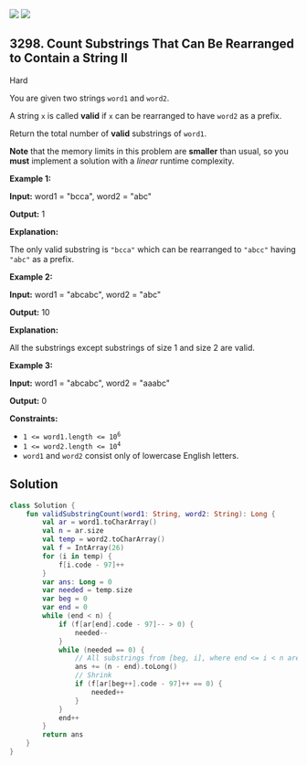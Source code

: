 [![](https://img.shields.io/github/stars/javadev/LeetCode-in-Kotlin?label=Stars&style=flat-square)](https://github.com/javadev/LeetCode-in-Kotlin)
[![](https://img.shields.io/github/forks/javadev/LeetCode-in-Kotlin?label=Fork%20me%20on%20GitHub%20&style=flat-square)](https://github.com/javadev/LeetCode-in-Kotlin/fork)

## 3298\. Count Substrings That Can Be Rearranged to Contain a String II

Hard

You are given two strings `word1` and `word2`.

A string `x` is called **valid** if `x` can be rearranged to have `word2` as a prefix.

Return the total number of **valid** substrings of `word1`.

**Note** that the memory limits in this problem are **smaller** than usual, so you **must** implement a solution with a _linear_ runtime complexity.

**Example 1:**

**Input:** word1 = "bcca", word2 = "abc"

**Output:** 1

**Explanation:**

The only valid substring is `"bcca"` which can be rearranged to `"abcc"` having `"abc"` as a prefix.

**Example 2:**

**Input:** word1 = "abcabc", word2 = "abc"

**Output:** 10

**Explanation:**

All the substrings except substrings of size 1 and size 2 are valid.

**Example 3:**

**Input:** word1 = "abcabc", word2 = "aaabc"

**Output:** 0

**Constraints:**

*   <code>1 <= word1.length <= 10<sup>6</sup></code>
*   <code>1 <= word2.length <= 10<sup>4</sup></code>
*   `word1` and `word2` consist only of lowercase English letters.

## Solution

```kotlin
class Solution {
    fun validSubstringCount(word1: String, word2: String): Long {
        val ar = word1.toCharArray()
        val n = ar.size
        val temp = word2.toCharArray()
        val f = IntArray(26)
        for (i in temp) {
            f[i.code - 97]++
        }
        var ans: Long = 0
        var needed = temp.size
        var beg = 0
        var end = 0
        while (end < n) {
            if (f[ar[end].code - 97]-- > 0) {
                needed--
            }
            while (needed == 0) {
                // All substrings from [beg, i], where end <= i < n are valid
                ans += (n - end).toLong()
                // Shrink
                if (f[ar[beg++].code - 97]++ == 0) {
                    needed++
                }
            }
            end++
        }
        return ans
    }
}
```